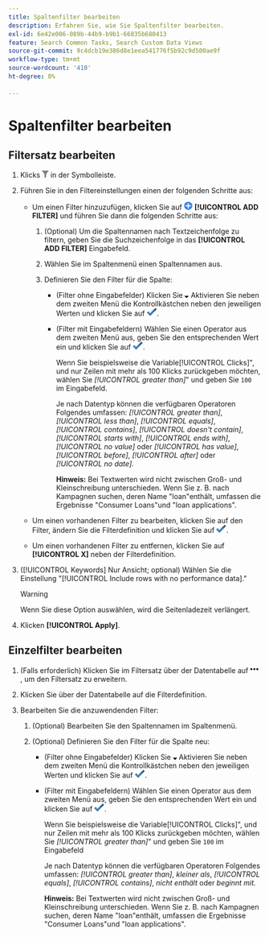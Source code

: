 ```yaml
---
title: Spaltenfilter bearbeiten
description: Erfahren Sie, wie Sie Spaltenfilter bearbeiten.
exl-id: 6e42e006-089b-44b9-b9b1-66835b680413
feature: Search Common Tasks, Search Custom Data Views
source-git-commit: 9c4dcb19e386d8e1eea541776f5b92c9d500ae9f
workflow-type: tm+mt
source-wordcount: '410'
ht-degree: 0%

---
```


# Spaltenfilter bearbeiten

## Filtersatz bearbeiten

1. Klicks ![Filter](/help/search-social-commerce/assets/filter.png "Filter") in der Symbolleiste.

1. Führen Sie in den Filtereinstellungen einen der folgenden Schritte aus:

   * Um einen Filter hinzuzufügen, klicken Sie auf ![Filter hinzufügen](/help/search-social-commerce/assets/add.png "Filter hinzufügen") **[!UICONTROL ADD FILTER]** und führen Sie dann die folgenden Schritte aus:

      1. (Optional) Um die Spaltennamen nach Textzeichenfolge zu filtern, geben Sie die Suchzeichenfolge in das **[!UICONTROL ADD FILTER]** Eingabefeld.

      1. Wählen Sie im Spaltenmenü einen Spaltennamen aus.

      1. Definieren Sie den Filter für die Spalte:

         * (Filter ohne Eingabefelder) Klicken Sie ![Abwärtspfeil](/help/search-social-commerce/assets/arrow-down-expand.png "Abwärtspfeil") Aktivieren Sie neben dem zweiten Menü die Kontrollkästchen neben den jeweiligen Werten und klicken Sie auf ![Filter aktualisieren](/help/search-social-commerce/assets/select.png "Filter aktualisieren").

         * (Filter mit Eingabefeldern) Wählen Sie einen Operator aus dem zweiten Menü aus, geben Sie den entsprechenden Wert ein und klicken Sie auf ![Filter aktualisieren](/help/search-social-commerce/assets/select.png "Filter aktualisieren").

           Wenn Sie beispielsweise die Variable[!UICONTROL Clicks]&quot;, und nur Zeilen mit mehr als 100 Klicks zurückgeben möchten, wählen Sie *[!UICONTROL greater than]*&quot; und geben Sie `100` im Eingabefeld.

           Je nach Datentyp können die verfügbaren Operatoren Folgendes umfassen: *[!UICONTROL greater than]*, *[!UICONTROL less than]*, *[!UICONTROL equals]*, *[!UICONTROL contains]*, *[!UICONTROL doesn't contain]*, *[!UICONTROL starts with]*, *[!UICONTROL ends with]*, *[!UICONTROL no value]* oder *[!UICONTROL has value]*, *[!UICONTROL before]*, *[!UICONTROL after]* oder *[!UICONTROL no date].*

           **Hinweis:** Bei Textwerten wird nicht zwischen Groß- und Kleinschreibung unterschieden. Wenn Sie z. B. nach Kampagnen suchen, deren Name &quot;loan&quot;enthält, umfassen die Ergebnisse &quot;Consumer Loans&quot;und &quot;loan applications&quot;.

   * Um einen vorhandenen Filter zu bearbeiten, klicken Sie auf den Filter, ändern Sie die Filterdefinition und klicken Sie auf ![Filter aktualisieren](/help/search-social-commerce/assets/select.png "Filter aktualisieren").

   * Um einen vorhandenen Filter zu entfernen, klicken Sie auf **[!UICONTROL X]** neben der Filterdefinition.

1. ([!UICONTROL Keywords] Nur Ansicht; optional) Wählen Sie die Einstellung &quot;[!UICONTROL Include rows with no performance data].&quot;

   >[!WARNING]
   >
   >Wenn Sie diese Option auswählen, wird die Seitenladezeit verlängert.

1. Klicken **[!UICONTROL Apply]**.

## Einzelfilter bearbeiten

1. (Falls erforderlich) Klicken Sie im Filtersatz über der Datentabelle auf ![Mehr](/help/search-social-commerce/assets/more-filters.png "Mehr") , um den Filtersatz zu erweitern.

1. Klicken Sie über der Datentabelle auf die Filterdefinition.

1. Bearbeiten Sie die anzuwendenden Filter:

   1. (Optional) Bearbeiten Sie den Spaltennamen im Spaltenmenü.

   1. (Optional) Definieren Sie den Filter für die Spalte neu:

      * (Filter ohne Eingabefelder) Klicken Sie ![Abwärtspfeil](/help/search-social-commerce/assets/arrow-down-expand.png "Abwärtspfeil") Aktivieren Sie neben dem zweiten Menü die Kontrollkästchen neben den jeweiligen Werten und klicken Sie auf ![Filter aktualisieren](/help/search-social-commerce/assets/select.png "Filter aktualisieren").

      * (Filter mit Eingabefeldern) Wählen Sie einen Operator aus dem zweiten Menü aus, geben Sie den entsprechenden Wert ein und klicken Sie auf ![Filter aktualisieren](/help/search-social-commerce/assets/select.png "Filter aktualisieren").

        Wenn Sie beispielsweise die Variable[!UICONTROL Clicks]&quot;, und nur Zeilen mit mehr als 100 Klicks zurückgeben möchten, wählen Sie *[!UICONTROL greater than]*&quot; und geben Sie `100` im Eingabefeld

        Je nach Datentyp können die verfügbaren Operatoren Folgendes umfassen: *[!UICONTROL greater than]*, *kleiner als*, *[!UICONTROL equals]*, *[!UICONTROL contains]*, *nicht enthält* oder *beginnt mit.*

        **Hinweis:** Bei Textwerten wird nicht zwischen Groß- und Kleinschreibung unterschieden. Wenn Sie z. B. nach Kampagnen suchen, deren Name &quot;loan&quot;enthält, umfassen die Ergebnisse &quot;Consumer Loans&quot;und &quot;loan applications&quot;.
